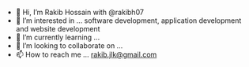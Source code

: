 - 👋 Hi, I’m Rakib Hossain with  @rakibh07
- 👀 I’m interested in ... software development, application development and website development 
- 🌱 I’m currently learning ...
- 💞️ I’m looking to collaborate on ...
- 📫 How to reach me ... rakib.jlk@gmail.com

<!---
rakibh07/rakibh07 is a ✨ special ✨ repository because its `README.md` (this file) appears on your GitHub profile.
You can click the Preview link to take a look at your changes.
--->
